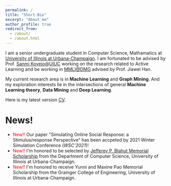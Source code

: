 ```yaml
---
permalink: /
title: "Short-Bio"
excerpt: "About me"
author_profile: true
redirect_from: 
  - /about/
  - /about.html
---
```


I am a senior undergraduate student in Computer Science, Mathamatics at [University of Illinois at Urbana-Champaign](https://illinois.edu/). I am fortunated to be advised by Prof. [Sanmi Koyejo](https://sanmi.cs.illinois.edu/)@[UIUC](https://illinois.edu/) working on the research related to Active Learning and be working in [MMLI@DMG](https://moleculemaker.org/) advised by Prof. Jiawei Han.

My current research area is in **Machine Learning** and **Graph Mining**. And my exploration interests lie in the intersections of general **Machine Learning theory**, **Data Mining** and **Deep Learning**.

Here is my latest version [CV](https://minhaoj2.github.io/files/CV.pdf).

News!
======
* <span style="color:red">New!!</span> Our paper "Simulating Online Social Response: a Stimulus/response Perspective" has been accpeted by 2021 Winter Simulation Conference (*WSC'2021*)!
* <span style="color:red">New!!</span> I'm honored to be selected by [Jefferey P. Blahut Memorial Scholarship](https://cs.illinois.edu/about/awards/undergraduate-scholarships-awards/jeffrey-p-blahut-memorial-scholarship) from the Department of Computer Science, University of Illinois at Urbana-Champaign.
* <span style="color:red">New!!</span> I'm honored to receive Yunni and Maxine Pao Memorial Scholarship from the Grainger College of Engineering, University of Illinois at Urbana-Champaign.
